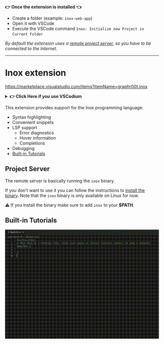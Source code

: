 **👉 Once the extension is installed 👈**

- Create a folder (example: `inox-web-app`)
- Open it with VSCode
- Execute the VSCode command `Inox: Initialize new Project in Current Folder`

_By default the extension uses a [remote project server](#project-server), so
you have to be connected to the Internet._

---

# Inox extension

https://marketplace.visualstudio.com/items?itemName=graphr00t.inox

<details>

**<summary>👉 Click Here if you use VSCodium</summary>**

Click on `Download Extension` to download the VSIX file for the extension:\
![image](https://user-images.githubusercontent.com/113632189/235324122-3f75a2bd-1238-4c53-9192-bcc530ab68c1.png)

You can then install the extension in VSCodium by going on the **Extensions**
tab and clicking here:\
![image](https://user-images.githubusercontent.com/113632189/235324154-631e215c-1130-4da1-ae2a-a19806cd28c8.png)

</details>

This extension provides support for the Inox programming language:

- Syntax highlighting
- Convenient snippets
- LSP support
  - Error diagnostics
  - Hover information
  - Completions
- Debugging
- [Built-in Tutorials](#builtin-tutorials)

## Project Server

The remote server is basically running the `inox` binary.

If you don't want to use it you can follow the instructions to
[install the binary](https://github.com/inoxlang/inox#installation). Note that
the `inox` binary is only available on Linux for now.

⚠️ If you install the binary make sure to add `inox` to your **$PATH**.

## Built-in Tutorials

![tutorial demo](assets/docs/tutorial-demo.gif)
